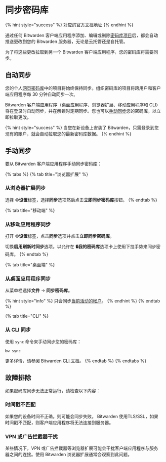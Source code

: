 # 同步密码库

{% hint style="success" %}
对应的[官方文档地址](https://bitwarden.com/help/article/vault-sync/)
{% endhint %}

通过任何 Bitwarden 客户端应用程序添加、编辑或删除[密码库项目](../vault-basics/vault-items.md)后，都会自动推送更改到您的 Bitwarden 服务器，无论是云托管还是自托管。

为了将这些更改拉取到另一个 Bitwarden 客户端应用程序，您的密码库将需要同步。

## 自动同步 <a href="#what-is-vault-syncing" id="what-is-vault-syncing"></a>

您的个人[网页密码库](../getting-started/getting-started-webvault.md)中的项目将始终保持同步。组织密码库的项目将跨用户和客户端应用程序每 30 分钟自动同步一次。

Bitwarden 客户端应用程序（桌面应用程序、浏览器扩展、移动应用程序和 CLI）将在登录时自动同步，并在解锁时定期同步。您也可以[手动同步](syncing-your-vault.md#what-is-vault-syncing-1)您的密码库，以立即拉取更改。

{% hint style="success" %}
当您在新设备上安装了 Bitwarden，只需登录到您现有的账户，就会自动拉取您的最新密码库数据。
{% endhint %}

## 手动同步 <a href="#what-is-vault-syncing" id="what-is-vault-syncing"></a>

要从 Bitwarden 客户端应用程序手动同步密码库：

{% tabs %}
{% tab title="浏览器扩展" %}
### 从浏览器扩展同步 <a href="#sync-browser-extensions" id="sync-browser-extensions"></a>

选择 **⚙️设置**标签，选择**同步**选项然后点击**立即同步密码库**按钮。
{% endtab %}

{% tab title="移动端" %}
### 从移动应用程序同步 <a href="#sync-mobile-apps" id="sync-mobile-apps"></a>

打开 **⚙️设置**标签，点击**同步**选项并点击**立即同步密码库**。

切换**启用刷新时同步**选项，以允许在 **🔒我的密码库**选项卡上使用下拉手势来同步密码库。
{% endtab %}

{% tab title="桌面端" %}
### 从桌面应用程序同步 <a href="#sync-desktop-apps" id="sync-desktop-apps"></a>

从菜单栏选择**文件** → **同步密码库**。

{% hint style="info" %}
只会同步[当前活动的帐户](../../my-account/log-in-and-unlock/account-switching.md)。
{% endhint %}
{% endtab %}

{% tab title="CLI" %}
### 从 CLI 同步 <a href="#sync-the-cli" id="sync-the-cli"></a>

使用 `sync` 命令来手动同步您的密码库：

```
bw sync
```

更多详情，请参阅 Bitwarden [CLI 文档](../getting-started/bitwarden-cli.md)。
{% endtab %}
{% endtabs %}

## 故障排除 <a href="#troubleshooting" id="troubleshooting"></a>

如果密码库同步无法正常运行，请检查以下内容：

### 时间戳不匹配 <a href="#mismatched-timestamp" id="mismatched-timestamp"></a>

如果您的设备时间不正确，则可能会同步失败。 Bitwarden 使用TLS/SSL，如果时间戳不匹配，则客户端应用程序将无法连接到服务器。

### VPN 或广告拦截器干扰 <a href="#vpn-or-ad-blocker-interference" id="vpn-or-ad-blocker-interference"></a>

某些情况下，VPN 或广告拦截器等浏览器扩展可能会干扰客户端应用程序与服务器之间的连接。使用 Bitwarden 浏览器扩展通常会观察到此问题。
